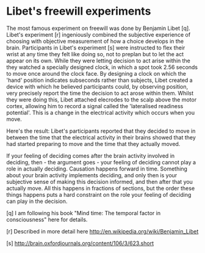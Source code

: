 # Libet's freewill experiments

The most famous experiment on freewill was done by Benjamin Libet [q]. Libet's experiment [r] ingeniously combined the subjective experience of choosing with objective measurement of how a choice develops in the brain. Participants in Libet's experiment [s] were instructed to flex their wrist at any time they felt like doing so, not to preplan but to let the act appear on its own. While they were letting decision to act arise within the they watched a specially designed clock, in which a spot took 2.56 seconds to move once around the clock face. By designing a clock on which the 'hand' position indicates subseconds rather than subjects, Libet created a device with which he believed participants could, by observing position, very precisely report the time the decision to act arose within them. Whilst they were doing this, Libet attached elecrodes to the scalp above the motor cortex, allowing him to record a signal called the 'lateralised readiness potential'. This is a change in the electrical activity which occurs when you move.

Here's the result: Libet's participants reported that they decided to move in between the time that the electrical activity in their brains showed that they had started preparing to move and the time that they actually moved. 

If your feeling of deciding comes after the brain activity involved in deciding, then - the argument goes - your feeling of deciding cannot play a role in actually deciding. Causation happens forward in time. Something about your brain activity implements deciding, and only then is your subjective sense of making this decision informed, and then after that you actually move. All this happens in fractions of sections, but the order these things happens puts a hard constraint on the role your feeling of deciding can play in the decision.

[q] I am following his book "Mind time: The temporal factor in consciousness" here for details.

[r] Described in more detail here http://en.wikipedia.org/wiki/Benjamin_Libet

[s] http://brain.oxfordjournals.org/content/106/3/623.short
